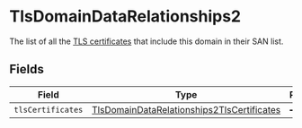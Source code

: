 # TlsDomainDataRelationships2

The list of all the [TLS certificates](#tls_certificates) that include this domain in their SAN list.


## Fields

| Field                                                                                                           | Type                                                                                                            | Required                                                                                                        | Description                                                                                                     |
| --------------------------------------------------------------------------------------------------------------- | --------------------------------------------------------------------------------------------------------------- | --------------------------------------------------------------------------------------------------------------- | --------------------------------------------------------------------------------------------------------------- |
| `tlsCertificates`                                                                                               | [TlsDomainDataRelationships2TlsCertificates](../../models/shared/tlsdomaindatarelationships2tlscertificates.md) | :heavy_minus_sign:                                                                                              | N/A                                                                                                             |